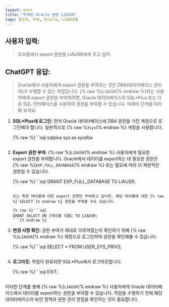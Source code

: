 ```yaml
---
layout: post
title: "부여된 Oracle 권한 LIAUSR"
tags: [권한, 부여, Oracle, LIAUSR]
---
```


## 사용자 입력:
> 오라클에서 export 권한을 LIAUSR에게 주고 싶어.

## ChatGPT 응답:
> Oracle에서 사용자에게 export 권한을 부여하는 것은 DBA(데이터베이스 관리자)가 수행할 수 있는 작업입니다. {% raw %}`LIAUSR`{% endraw %}라는 사용자에게 export 권한을 부여하려면, Oracle 데이터베이스의 SQL*Plus 또는 다른 SQL 인터페이스를 사용하여 권한을 부여할 수 있습니다. 아래의 단계를 따라해 보세요:

1. **SQL*Plus에 로그인:** 먼저 Oracle 데이터베이스에 DBA 권한을 가진 계정으로 로그인해야 합니다. 일반적으로 {% raw %}`sys`{% endraw %} 계정을 사용합니다.

   {% raw %}```sql
   sqlplus sys as sysdba
   ```{% endraw %}

2. **Export 권한 부여:** {% raw %}`LIAUSR`{% endraw %} 사용자에게 필요한 export 권한을 부여합니다. Oracle에서 데이터를 export하는 데 필요한 권한은 {% raw %}`EXP_FULL_DATABASE`{% endraw %} 또는 필요에 따라 더 제한적인 권한일 수 있습니다.

   {% raw %}```sql
   GRANT EXP_FULL_DATABASE TO LIAUSR;
   ```{% endraw %}

   또는 특정 테이블에 대한 export 권한만 부여하고 싶다면, 해당 테이블에 대한 {% raw %}`SELECT`{% endraw %} 권한을 부여할 수도 있습니다.

   {% raw %}```sql
   GRANT SELECT ON [테이블 이름] TO LIAUSR;
   ```{% endraw %}

3. **변경 사항 확인:** 권한 부여가 제대로 이루어졌는지 확인하기 위해 {% raw %}`LIAUSR`{% endraw %} 계정으로 로그인하여 권한을 확인해볼 수 있습니다.

   {% raw %}```sql
   SELECT * FROM USER_SYS_PRIVS;
   ```{% endraw %}

4. **로그아웃:** 작업이 완료되면 SQL*Plus에서 로그아웃합니다.

   {% raw %}```sql
   EXIT;
   ```{% endraw %}

이러한 단계를 통해 {% raw %}`LIAUSR`{% endraw %} 사용자에게 Oracle 데이터베이스에서 데이터를 export하는 권한을 부여할 수 있습니다. 작업을 수행하기 전에 해당 데이터베이스의 보안 정책과 권한 관리 방침을 확인하는 것이 중요합니다.

